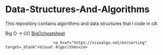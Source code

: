 # Data-Structures-And-Algorithms
This repository contains algorithms and data structures that I code in c#.


 Big O -> O()            <a href="https://www.bigocheatsheet.com/" target="_blank">BigOcheatsheet</a>

                         <a href="https://visualgo.net/en/sorting" target=_blank">Visual Algorithms</a>
